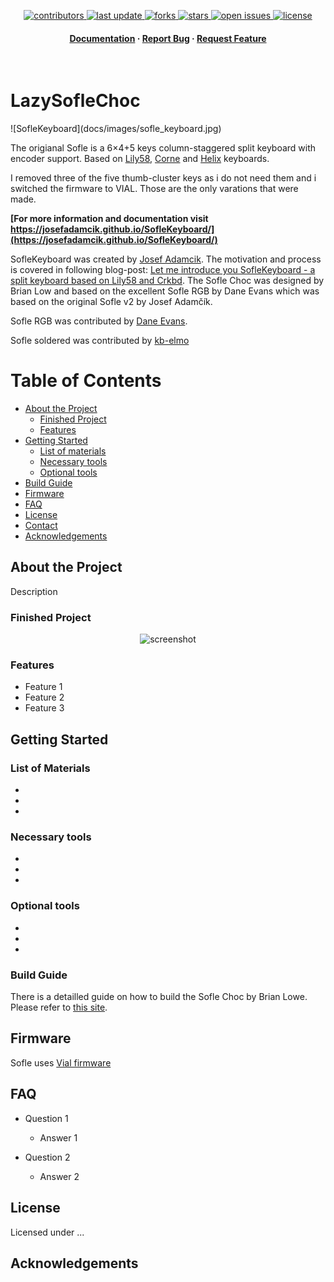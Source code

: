 <div align="center">
  
<!-- Badges -->
<p>
  <a href="https://github.com/Mboehmlaender/nano-binary-clock/graphs/contributors">
    <img src="https://img.shields.io/github/contributors/Mboehmlaender/nano-binary-clock" alt="contributors" />
  </a>
  <a href="">
    <img src="https://img.shields.io/github/last-commit/Mboehmlaender/nano-binary-clock" alt="last update" />
  </a>
  <a href="https://github.com/Mboehmlaender/nano-binary-clock/network/members">
    <img src="https://img.shields.io/github/forks/Mboehmlaender/nano-binary-clock" alt="forks" />
  </a>
  <a href="https://github.com/Mboehmlaender/nano-binary-clock/stargazers">
    <img src="https://img.shields.io/github/stars/Mboehmlaender/nano-binary-clock" alt="stars" />
  </a>
  <a href="https://github.com/Mboehmlaender/nano-binary-clock/issues/">
    <img src="https://img.shields.io/github/issues/Mboehmlaender/nano-binary-clock" alt="open issues" />
  </a>
  <a href="https://github.com/Mboehmlaender/nano-binary-clock/blob/master/LICENSE">
    <img src="https://img.shields.io/github/license/Mboehmlaender/nano-binary-clock.svg" alt="license" />
  </a>
</p>
   
<h4>
    <a href="https://github.com/Mboehmlaender/nano-binary-clock">Documentation</a>
  <span> · </span>
    <a href="https://github.com/Mboehmlaender/nano-binary-clock/issues/">Report Bug</a>
  <span> · </span>
    <a href="https://github.com/Mboehmlaender/nano-binary-clock/issues/">Request Feature</a>
  </h4>
</div>

<br />
  <!-- <img src="assets/logo.png" alt="logo" width="200" height="auto" /> -->
  <h1>LazySofleChoc</h1>
  
  <p>
![SofleKeyboard](docs/images/sofle_keyboard.jpg)

The origianal Sofle is a 6×4+5 keys column-staggered split keyboard with encoder support. Based on [Lily58](https://github.com/kata0510/Lily58), [Corne](https://github.com/foostan/crkbd) and [Helix](https://github.com/MakotoKurauchi/helix) keyboards.

I removed three of the five thumb-cluster keys as i do not need them and i switched the firmware to VIAL. Those are the only varations that were made.

**[For more information and documentation visit https://josefadamcik.github.io/SofleKeyboard/](https://josefadamcik.github.io/SofleKeyboard/)**

SofleKeyboard was created by [Josef Adamcik](https://josef-adamcik.cz/). The motivation and process is covered in following blog-post: [Let me introduce you SofleKeyboard - a split keyboard based on Lily58 and Crkbd](https://josef-adamcik.cz/electronics/let-me-introduce-you-sofle-keyboard-split-keyboard-based-on-lily58.html). The Sofle Choc was designed by Brian Low and based on the excellent Sofle RGB by Dane Evans which was based on the original Sofle v2 by Josef Adamčík.

Sofle RGB was contributed by [Dane Evans](https://github.com/DaneEvans).

Sofle soldered was contributed by [kb-elmo](https://github.com/kb-elmo)

</p>

<!-- Table of Contents -->
# Table of Contents

- [About the Project](#about-the-project)
  * [Finished Project](#finished-project)
  * [Features](#features)
- [Getting Started](#getting-started)
  * [List of materials](#list-of-materials)
  * [Necessary tools](#necessary-tools) 
  * [Optional tools](#optional-tools)
- [Build Guide](#build-guide)
- [Firmware](#firmware)
- [FAQ](#faq)
- [License](#license)
- [Contact](#contact)
- [Acknowledgements](#acknowledgements)

<!-- About the Project -->
## About the Project
Description

<!-- Finished Project -->
### Finished Project

<div align="center"> 
  <img src="https://placehold.co/600x400?text=Your+Screenshot+here" alt="screenshot" />
</div>

<!-- Features -->
### Features

- Feature 1
- Feature 2
- Feature 3

<!-- Getting Started -->
## Getting Started

<!-- List of Materials -->
### List of Materials

- 
- 
- 

<!-- Necessary tools -->
### Necessary tools
- 
-
-
   
<!-- Optional tools -->
### Optional tools
- 
-
-

<!-- Build Guide -->
### Build Guide

There is a detailled guide on how to build the Sofle Choc by Brian Lowe. Please refer to [this site](https://brianlow.notion.site/Sofle-Choc-Build-Guide-c4bbbaece6e746f7a5956842af567e79).

<!-- Firmware -->
## Firmware 

Sofle uses [Vial firmware](https://github.com/vial-kb/vial-qmk)

<!-- FAQ -->
## FAQ

- Question 1

  + Answer 1

- Question 2

  + Answer 2


<!-- License -->
## License

Licensed under ...

<!-- Acknowledgments -->
## Acknowledgements
